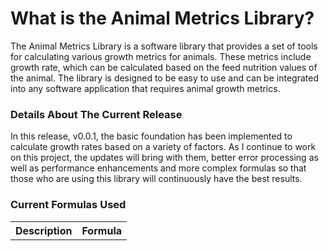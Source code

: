 # What is the Animal Metrics Library?
The Animal Metrics Library is a software library that provides a set of tools for calculating various growth metrics for animals. These metrics include growth rate, which can be calculated based on the feed nutrition values of the animal. The library is designed to be easy to use and can be integrated into any software application that requires animal growth metrics.

### Details About The Current Release
In this release, v0.0.1, the basic foundation has been implemented to calculate growth rates based on a variety of factors. As I continue to work on this project, the updates will bring with them, better error processing as well as performance enhancements and more complex formulas so that those who are using this library will continuously have the best results.

### Current Formulas Used

<table>
  <tr>
    <th>Description</th>
    <th>Formula</th>
  </tr>
</table>
